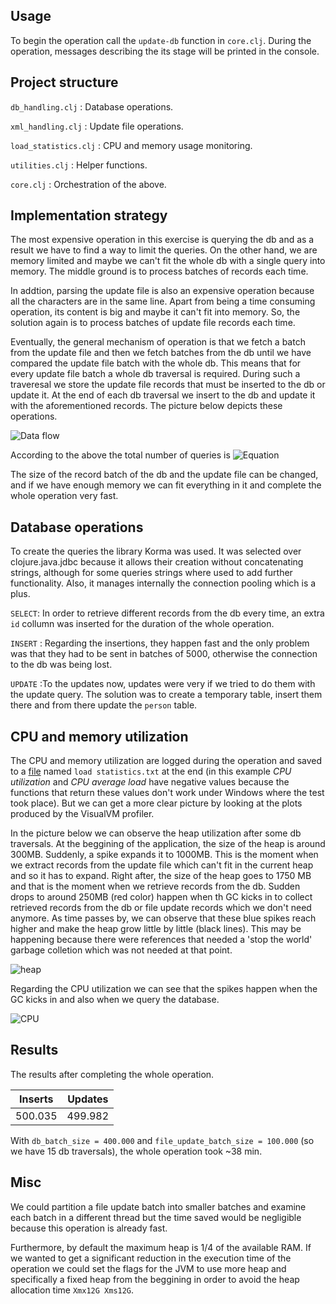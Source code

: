 ## Usage

To begin the operation call the ```update-db``` function in ```core.clj```. During the operation, messages describing the its stage will be printed in the console.

## Project structure

```db_handling.clj``` : Database operations.

```xml_handling.clj``` : Update file operations.

```load_statistics.clj``` : CPU and memory usage monitoring.

```utilities.clj``` : Helper functions.

```core.clj``` : Orchestration of the above.

## Implementation strategy

The most expensive operation in this exercise is querying the db and as a result we have to find a way to limit the queries. On the other hand, we are memory limited and maybe we can't fit the whole db with a single query into memory. The middle ground is to process batches of records each time. 

In addtion, parsing the update file is also an expensive operation because all the characters are in the same line. Apart from being a time consuming operation, its content is big and maybe it can't fit into memory. So, the solution again is to process batches of update file records each time.

Eventually, the general mechanism of operation is that we fetch a batch from the update file and then we fetch batches from the db until we have compared the update file batch with the whole db. This means that for every update file batch a whole db traversal is required. During such a traveresal we store the update file records that must be inserted to the db or update it. At the end of each db traversal we insert to the db and update it with the aforementioned records. The picture below depicts these operations.

![Data flow](https://github.com/chrispyl/lambdawerks_test/blob/master/images/Data%20flow.jpg)


According to the above the total number of queries is ![Equation](https://github.com/chrispyl/lambdawerks_test/blob/master/images/equation.jpg)

The size of the record batch of the db and the update file can be changed, and if we have enough memory we can fit everything in it and complete the whole operation very fast.

## Database operations

To create the queries the library Korma was used. It was selected over clojure.java.jdbc because it allows their creation without concatenating strings, although for some queries strings where used to add further functionality. Also, it manages internally the connection pooling which is a plus. 

```SELECT```: In order to retrieve different records from the db every time, an extra ```id``` collumn was inserted for the duration of the whole operation. 

```INSERT``` : Regarding the insertions, they happen fast and the only problem was that they had to be sent in batches of 5000, otherwise the connection to the db was being lost.

```UPDATE``` :To the updates now, updates were very if we tried to do them with the update query. The solution was to create a temporary table, insert them there and from there update the ```person``` table.

## CPU and memory utilization

The CPU and memory utilization are logged during the operation and saved to a [file](https://github.com/chrispyl/lambdawerks_test/blob/master/load%20statistics.txt) named ```load statistics.txt``` at the end (in this example *CPU utilization* and *CPU average load* have negative values because the functions that return these values don't work under Windows where the test took place).
But we can get a more clear picture by looking at the plots produced by the VisualVM profiler.

In the picture below we can observe the heap utilization after some db traversals. At the beggining of the application, the size of the heap is around 300MB. Suddenly, a spike expands it to 1000MB. This is the moment when we extract records from the update file which can't fit in the current heap and so it has to expand. Right after, the size of the heap goes to 1750 MB and that is the moment when we retrieve records from the db. Sudden drops to around 250MB (red color) happen when th GC kicks in to collect retrieved records from the db or file update records which we don't need anymore. As time passes by, we can observe that these blue spikes reach higher and make the heap grow little by little (black lines). This may be happening because there were references that needed a 'stop the world' garbage colletion which was not needed at that point.

![heap](https://github.com/chrispyl/lambdawerks_test/blob/master/images/heap.jpg)

Regarding the CPU utilization we can see that the spikes happen when the GC kicks in and also when we query the database.

![CPU](https://github.com/chrispyl/lambdawerks_test/blob/master/images/cpu.jpg)

## Results

The results after completing the whole operation.

|Inserts|Updates|
|-------|-------|
|500.035|499.982|

With ```db_batch_size = 400.000``` and ```file_update_batch_size = 100.000``` (so we have 15 db traversals), the whole operation took ~38 min.

## Misc

We could partition a file update batch into smaller batches and examine each batch in a different thread but the time saved would be negligible because this operation is already fast.

Furthermore, by default the maximum heap is 1/4 of the available RAM. If we wanted to get a significant reduction in the execution time of the operation we could set the flags for the JVM to use more heap and specifically a fixed heap from the beggining in order to avoid the heap allocation time ```Xmx12G Xms12G```.

